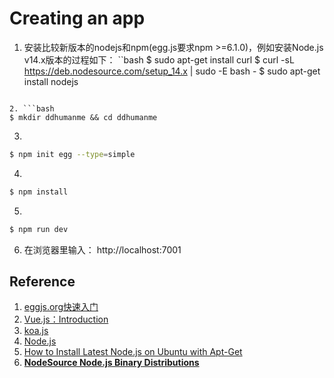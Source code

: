 # Creating an app

1. 安装比较新版本的nodejs和npm(egg.js要求npm >=6.1.0)，例如安装Node.js v14.x版本的过程如下：
``bash
$ sudo apt-get install curl
$ curl -sL https://deb.nodesource.com/setup_14.x | sudo -E bash -
$ sudo apt-get install nodejs
```

2. ```bash
$ mkdir ddhumanme && cd ddhumanme
```

3. 
```bash
$ npm init egg --type=simple
```

4. 
```bash
$ npm install
```

5. 
```bash
$ npm run dev
```

6. 在浏览器里输入： http://localhost:7001

## Reference

1. [eggjs.org快速入门](https://eggjs.org/zh-cn/intro/quickstart.html)
2. [Vue.js：Introduction](https://vuejs.org/v2/guide/)
3. [koa.js](https://koajs.com/)
4. [Node.js](https://nodejs.org/api/http.html#http_server_listen_port_hostname_backlog_callback)
5. [How to Install Latest Node.js on Ubuntu with Apt-Get](https://tecadmin.net/install-latest-nodejs-npm-on-ubuntu/)
6. [**NodeSource Node.js Binary Distributions**](https://github.com/nodesource/distributions/blob/master/README.md)


